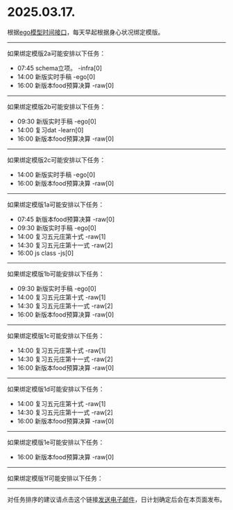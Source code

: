 # 2025.03.17.

根据[ego模型时间接口](https://gitee.com/hyg/blog/blob/master/timeflow.md)，每天早起根据身心状况绑定模版。

---
如果绑定模版2a可能安排以下任务：

- 07:45	schema立项。 -infra[0]
- 14:00	新版实时手稿 -ego[0]
- 16:00	新版本food预算决算 -raw[0]

---
如果绑定模版2b可能安排以下任务：

- 09:30	新版实时手稿 -ego[0]
- 14:00	复习dat -learn[0]
- 16:00	新版本food预算决算 -raw[0]

---
如果绑定模版2c可能安排以下任务：

- 14:00	新版实时手稿 -ego[0]
- 16:00	新版本food预算决算 -raw[0]

---
如果绑定模版1a可能安排以下任务：

- 07:45	新版本food预算决算 -raw[0]
- 09:30	新版实时手稿 -ego[0]
- 14:00	复习五元庄第十式 -raw[1]
- 14:30	复习五元庄第十一式 -raw[2]
- 16:00	js class -js[0]

---
如果绑定模版1b可能安排以下任务：

- 09:30	新版实时手稿 -ego[0]
- 14:00	复习五元庄第十式 -raw[1]
- 14:30	复习五元庄第十一式 -raw[2]
- 16:00	新版本food预算决算 -raw[0]

---
如果绑定模版1c可能安排以下任务：

- 14:00	复习五元庄第十式 -raw[1]
- 14:30	复习五元庄第十一式 -raw[2]
- 16:00	新版本food预算决算 -raw[0]

---
如果绑定模版1d可能安排以下任务：

- 14:00	复习五元庄第十式 -raw[1]
- 14:30	复习五元庄第十一式 -raw[2]
- 16:00	新版本food预算决算 -raw[0]

---
如果绑定模版1e可能安排以下任务：

- 16:00	新版本food预算决算 -raw[0]

---
如果绑定模版1f可能安排以下任务：


---
对任务排序的建议请点击这个链接<a href="mailto:huangyg@mars22.com?subject=关于2025.03.17.任务排序的建议&body=date: 2025.03.17.%0D%0Afile: ../../blog/release/time/d.20250317.md%0D%0A---请勿修改邮件主题及以上内容---%0D%0A">发送电子邮件</a>，日计划确定后会在本页面发布。